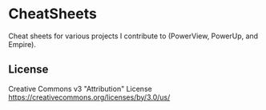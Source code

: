 # CheatSheets
Cheat sheets for various projects I contribute to (PowerView, PowerUp, and Empire).

## License
Creative Commons v3 "Attribution" License https://creativecommons.org/licenses/by/3.0/us/
